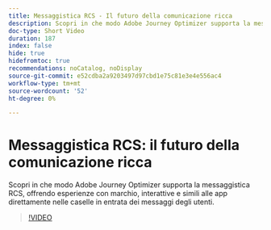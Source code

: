```yaml
---
title: Messaggistica RCS - Il futuro della comunicazione ricca
description: Scopri in che modo Adobe Journey Optimizer supporta la messaggistica RCS, offrendo esperienze con marchio, interattive e simili alle app direttamente nelle caselle in entrata dei messaggi degli utenti.
doc-type: Short Video
duration: 187
index: false
hide: true
hidefromtoc: true
recommendations: noCatalog, noDisplay
source-git-commit: e52cdba2a9203497d97cbd1e75c81e3e4e556ac4
workflow-type: tm+mt
source-wordcount: '52'
ht-degree: 0%

---
```



# Messaggistica RCS: il futuro della comunicazione ricca

Scopri in che modo Adobe Journey Optimizer supporta la messaggistica RCS, offrendo esperienze con marchio, interattive e simili alle app direttamente nelle caselle in entrata dei messaggi degli utenti.

<!-- 72_S520_3442520_186_rcs-messaging-the-future-of-rich-communication -->
>[!VIDEO](https://video.tv.adobe.com/v/3460373/?learn=on&enablevpops=true&captions=ita)
